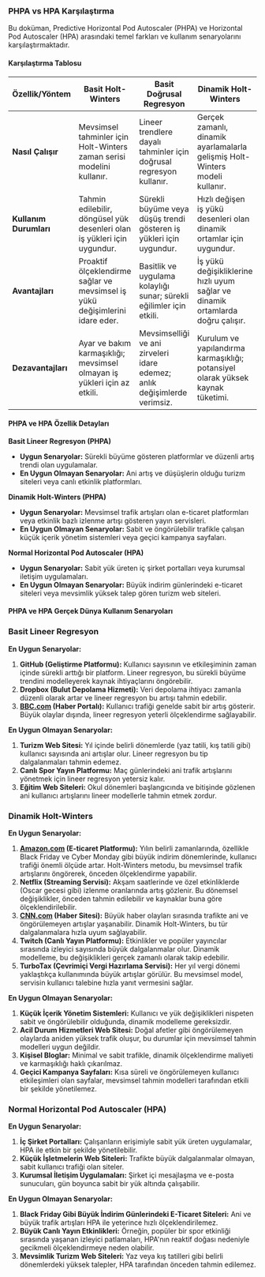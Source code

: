 ### PHPA vs HPA Karşılaştırma

Bu doküman, Predictive Horizontal Pod Autoscaler (PHPA) ve Horizontal Pod Autoscaler (HPA) arasındaki temel farkları ve kullanım senaryolarını karşılaştırmaktadır.

#### Karşılaştırma Tablosu

| **Özellik/Yöntem** | **Basit Holt-Winters** | **Basit Doğrusal Regresyon** | **Dinamik Holt-Winters** | **Normal HPA** |
| --- | --- | --- | --- | --- |
| **Nasıl Çalışır** | Mevsimsel tahminler için Holt-Winters zaman serisi modelini kullanır. | Lineer trendlere dayalı tahminler için doğrusal regresyon kullanır. | Gerçek zamanlı, dinamik ayarlamalarla gelişmiş Holt-Winters modeli kullanır. | Gözlemlenen CPU/kullanım metriklerine dayalı reaktif ölçeklendirme yapar. |
| **Kullanım Durumları** | Tahmin edilebilir, döngüsel yük desenleri olan iş yükleri için uygundur. | Sürekli büyüme veya düşüş trendi gösteren iş yükleri için uygundur. | Hızlı değişen iş yükü desenleri olan dinamik ortamlar için uygundur. | Kararlı, tahmin edilebilir iş yükleri olan uygulamalar için uygundur. |
| **Avantajları** | Proaktif ölçeklendirme sağlar ve mevsimsel iş yükü değişimlerini idare eder. | Basitlik ve uygulama kolaylığı sunar; sürekli eğilimler için etkili. | İş yükü değişikliklerine hızlı uyum sağlar ve dinamik ortamlarda doğru çalışır. | Basit kurulum ve kullanım, ölçeklendirme kararlarında istikrar. |
| **Dezavantajları** | Ayar ve bakım karmaşıklığı; mevsimsel olmayan iş yükleri için az etkili. | Mevsimselliği ve ani zirveleri idare edemez; anlık değişimlerde verimsiz. | Kurulum ve yapılandırma karmaşıklığı; potansiyel olarak yüksek kaynak tüketimi. | Reaktif ölçeklendirme; ani yük artışlarına yavaş yanıt verir. |

#### PHPA ve HPA Özellik Detayları

**Basit Lineer Regresyon (PHPA)**
- **Uygun Senaryolar:** Sürekli büyüme gösteren platformlar ve düzenli artış trendi olan uygulamalar.
- **En Uygun Olmayan Senaryolar:** Ani artış ve düşüşlerin olduğu turizm siteleri veya canlı etkinlik platformları.

**Dinamik Holt-Winters (PHPA)**
- **Uygun Senaryolar:** Mevsimsel trafik artışları olan e-ticaret platformları veya etkinlik bazlı izlenme artışı gösteren yayın servisleri.
- **En Uygun Olmayan Senaryolar:** Sabit ve öngörülebilir trafikle çalışan küçük içerik yönetim sistemleri veya geçici kampanya sayfaları.

**Normal Horizontal Pod Autoscaler (HPA)**
- **Uygun Senaryolar:** Sabit yük üreten iç şirket portalları veya kurumsal iletişim uygulamaları.
- **En Uygun Olmayan Senaryolar:** Büyük indirim günlerindeki e-ticaret siteleri veya mevsimlik yüksek talep gören turizm web siteleri.

#### PHPA ve HPA Gerçek Dünya Kullanım Senaryoları


### Basit Lineer Regresyon

**En Uygun Senaryolar:**

1. **GitHub (Geliştirme Platformu):** Kullanıcı sayısının ve etkileşiminin zaman içinde sürekli arttığı bir platform. Lineer regresyon, bu sürekli büyüme trendini modelleyerek kaynak ihtiyaçlarını öngörebilir.
2. **Dropbox (Bulut Depolama Hizmeti):** Veri depolama ihtiyacı zamanla düzenli olarak artar ve lineer regresyon bu artışı tahmin edebilir.
3. **[BBC.com](http://bbc.com/) (Haber Portalı):** Kullanıcı trafiği genelde sabit bir artış gösterir. Büyük olaylar dışında, lineer regresyon yeterli ölçeklendirme sağlayabilir.

**En Uygun Olmayan Senaryolar:**

1. **Turizm Web Sitesi:** Yıl içinde belirli dönemlerde (yaz tatili, kış tatili gibi) kullanıcı sayısında ani artışlar olur. Lineer regresyon bu tip dalgalanmaları tahmin edemez.
2. **Canlı Spor Yayın Platformu:** Maç günlerindeki ani trafik artışlarını yönetmek için lineer regresyon yetersiz kalır.
3. **Eğitim Web Siteleri:** Okul dönemleri başlangıcında ve bitişinde gözlenen ani kullanıcı artışlarını lineer modellerle tahmin etmek zordur.

### Dinamik Holt-Winters

**En Uygun Senaryolar:**

1. **[Amazon.com](http://amazon.com/) (E-ticaret Platformu):** Yılın belirli zamanlarında, özellikle Black Friday ve Cyber Monday gibi büyük indirim dönemlerinde, kullanıcı trafiği önemli ölçüde artar. Holt-Winters metodu, bu mevsimsel trafik artışlarını öngörerek, önceden ölçeklendirme yapabilir.
2. **Netflix (Streaming Servisi):** Akşam saatlerinde ve özel etkinliklerde (Oscar gecesi gibi) izlenme oranlarında artış gözlenir. Bu dönemsel değişiklikler, önceden tahmin edilebilir ve kaynaklar buna göre ölçeklendirilebilir.
3. **[CNN.com](http://cnn.com/) (Haber Sitesi):** Büyük haber olayları sırasında trafikte ani ve öngörülemeyen artışlar yaşanabilir. Dinamik Holt-Winters, bu tür dalgalanmalara hızla uyum sağlayabilir.
4. **Twitch (Canlı Yayın Platformu):** Etkinlikler ve popüler yayıncılar sırasında izleyici sayısında büyük dalgalanmalar olur. Dinamik modelleme, bu değişiklikleri gerçek zamanlı olarak takip edebilir.
5. **TurboTax (Çevrimiçi Vergi Hazırlama Servisi):** Her yıl vergi dönemi yaklaştıkça kullanımında büyük artışlar görülür. Bu mevsimsel model, servisin kullanıcı talebine hızla yanıt vermesini sağlar.

**En Uygun Olmayan Senaryolar:**

1. **Küçük İçerik Yönetim Sistemleri:** Kullanıcı ve yük değişiklikleri nispeten sabit ve öngörülebilir olduğunda, dinamik modelleme gereksizdir.
2. **Acil Durum Hizmetleri Web Sitesi:** Doğal afetler gibi öngörülemeyen olaylarda aniden yüksek trafik oluşur, bu durumlar için mevsimsel tahmin modelleri uygun değildir.
3. **Kişisel Bloglar:** Minimal ve sabit trafikle, dinamik ölçeklendirme maliyeti ve karmaşıklığı haklı çıkarılmaz.
4. **Geçici Kampanya Sayfaları:** Kısa süreli ve öngörülemeyen kullanıcı etkileşimleri olan sayfalar, mevsimsel tahmin modelleri tarafından etkili bir şekilde yönetilemez.

### Normal Horizontal Pod Autoscaler (HPA)

**En Uygun Senaryolar:**

1. **İç Şirket Portalları:** Çalışanların erişimiyle sabit yük üreten uygulamalar, HPA ile etkin bir şekilde yönetilebilir.
2. **Küçük İşletmelerin Web Siteleri:** Trafikte büyük dalgalanmalar olmayan, sabit kullanıcı trafiği olan siteler.
3. **Kurumsal İletişim Uygulamaları:** Şirket içi mesajlaşma ve e-posta sunucuları, gün boyunca sabit bir yük altında çalışabilir.

**En Uygun Olmayan Senaryolar:**

1. **Black Friday Gibi Büyük İndirim Günlerindeki E-Ticaret Siteleri:** Ani ve büyük trafik artışları HPA ile yeterince hızlı ölçeklendirilemez.
2. **Büyük Canlı Yayın Etkinlikleri:** Örneğin, popüler bir spor etkinliği sırasında yaşanan izleyici patlamaları, HPA'nın reaktif doğası nedeniyle gecikmeli ölçeklendirmeye neden olabilir.
3. **Mevsimlik Turizm Web Siteleri:** Yaz veya kış tatilleri gibi belirli dönemlerdeki yüksek talepler, HPA tarafından önceden tahmin edilemez.

